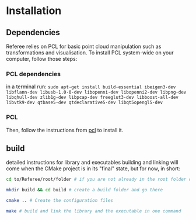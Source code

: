 # Installation

## Dependencies
Referee relies on PCL for basic point cloud manipulation such as transformations and visualisation.
To install PCL system-wide on your computer, follow those steps:
### PCL dependencies
in a terminal run:
`sudo apt-get install build-essential ibeigen3-dev libflann-dev libusb-1.0-0-dev libopenni-dev libopenni2-dev libpng-dev libqhull-dev zlib1g-dev libpcap-dev freeglut3-dev libboost-all-dev libvtk9-dev qtbase5-dev qtdeclarative5-dev libqt5opengl5-dev`

### PCL
Then, follow the instructions from [pcl](https://pcl.readthedocs.io/projects/tutorials/en/latest/compiling_pcl_posix.html) to install it.

## build
detailed instructions for library and executables building and linking will come when the CMake project is in its "final" state, but for now, in short:

```bash
cd to/Referee/root/folder # if you are not already in the root folder of Referee

mkdir build && cd build # create a build folder and go there

cmake .. # Create the configuration files

make # build and link the library and the executable in one command
```